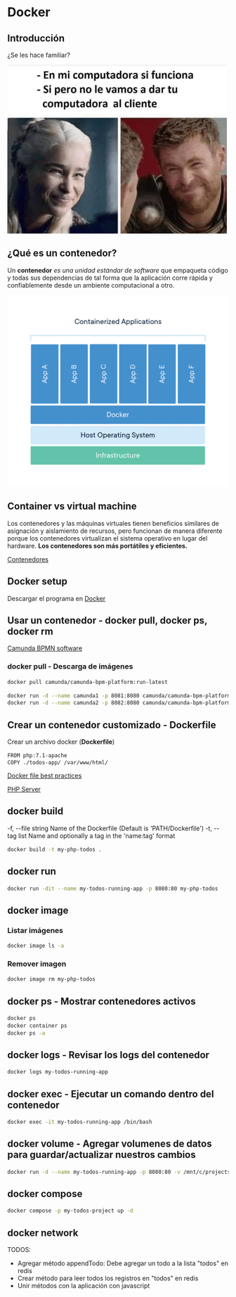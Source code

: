 # Docker

## Introducción

¿Se les hace familiar?

![En mi máquina funciona](img/en-mi-computadora-si-funciona.png)

## ¿Qué es un contenedor?

Un **contenedor** *es una unidad estándar de software* que empaqueta código y todas sus dependencias de tal forma que la aplicación corre rápida y confiablemente desde un ambiente computacional a otro.

![Qué es un contenedor](img/container-what-is-container.png)

## Container vs virtual machine

Los contenedores y las máquinas virtuales tienen beneficios similares de asignación y aislamiento de recursos, pero funcionan de manera diferente porque los contenedores virtualizan el sistema operativo en lugar del hardware. **Los contenedores son más portátiles y eficientes.**

[Contenedores](https://www.docker.com/resources/what-container)

## Docker setup

Descargar el programa en [Docker](https://www.docker.com/get-started)

## Usar un contenedor - docker pull, docker ps, docker rm

[Camunda BPMN software](https://docs.camunda.org/manual/7.15/installation/docker/)

### docker pull - Descarga de imágenes

```bash
docker pull camunda/camunda-bpm-platform:run-latest
```

```bash
docker run -d --name camunda1 -p 8081:8080 camunda/camunda-bpm-platform:run-latest
docker run -d --name camunda2 -p 8082:8080 camunda/camunda-bpm-platform:run-latest
```

## Crear un contenedor customizado - Dockerfile

Crear un archivo docker (**Dockerfile**)

```
FROM php:7.1-apache
COPY ./todos-app/ /var/www/html/
```

[Docker file best practices](https://docs.docker.com/develop/develop-images/dockerfile_best-practices/)

[PHP Server](https://hub.docker.com/_/php)

## docker build

-f, --file string             Name of the Dockerfile (Default is 'PATH/Dockerfile')
-t, --tag list                Name and optionally a tag in the 'name:tag' format

```bash
docker build -t my-php-todos .
```

## docker run

```bash
docker run -dit --name my-todos-running-app -p 8080:80 my-php-todos
```

## docker image

### Listar imágenes

```bash
docker image ls -a
```

### Remover imagen

```bash
docker image rm my-php-todos
```

## docker ps - Mostrar contenedores activos

```bash
docker ps
docker container ps
docker ps -a
```

## docker logs - Revisar los logs del contenedor

```bash
docker logs my-todos-running-app
```

## docker exec - Ejecutar un comando dentro del contenedor

```bash
docker exec -it my-todos-running-app /bin/bash
```

## docker volume - Agregar volumenes de datos para guardar/actualizar nuestros cambios

```bash
docker run -d --name my-todos-running-app -p 8080:80 -v /mnt/c/projects/distillery-docker/todos-app:/var/www/html my-php-todos
```

## docker compose

```bash
docker compose -p my-todos-project up -d
```


## docker network

TODOS:
- Agregar método appendTodo: Debe agregar un todo a la lista "todos" en redis
- Crear método para leer todos los registros en "todos" en redis
- Unir métodos con la aplicación con javascript